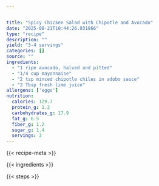 ```yaml
---


title: "Spicy Chicken Salad with Chipotle and Avocado"
date: "2025-08-21T10:44:26.931866"
type: "recipe"
description: ""
yield: "3-4 servings"
categories: []
source: ""
ingredients:
  - "1 ripe avocado, halved and pitted"
  - "1/4 cup mayonnaise"
  - "2 tsp minced chipotle chiles in adobo sauce"
  - "2 Tbsp fresh lime juice"
allergens: ['eggs']
nutrition:
  calories: 129.7
  protein_g: 1.2
  carbohydrates_g: 17.9
  fat_g: 6.5
  fiber_g: 1.2
  sugar_g: 1.4
  servings: 3
---
```


{{< recipe-meta >}}

{{< ingredients >}}

{{< steps >}}
